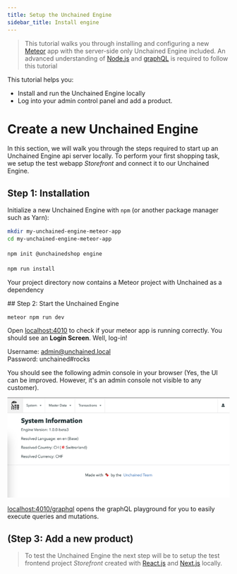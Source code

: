 ```yaml
---
title: Setup the Unchained Engine
sidebar_title: Install engine
---
```


> This tutorial walks you through installing and configuring a new [Meteor](https://www.meteor.com/) app with the server-side only Unchained Engine included.
> An advanced understanding of [Node.js](https://nodejs.org) and [graphQL](https://graphql.org/) is required to follow this tutorial

This tutorial helps you:

- Install and run the Unchained Engine locally
- Log into your admin control panel and add a product.

# Create a new Unchained Engine

In this section, we will walk you through the steps required to start up an Unchained Engine api server locally. To perform your first shopping task, we setup the test webapp _Storefront_ and connect it to our Unchained Engine.

## Step 1: Installation

Initialize a new Unchained Engine with `npm` (or another package manager such as Yarn):

```bash
mkdir my-unchained-engine-meteor-app
cd my-unchained-engine-meteor-app

npm init @unchainedshop engine

npm run install
```

Your project directory now contains a Meteor project with Unchained as a dependency

## Step 2: Start the Unchained Engine

```bash
meteor npm run dev
```

Open [localhost:4010](http://localhost:4010) to check if your meteor app is running correctly. You should see an **Login Screen**. Well, log-in! 

Username:   admin@unchained.local<br />
Password:   unchained#rocks


You should see the following admin console in your browser (Yes, the UI can be improved. However, it's an admin console not visible to any customer).

![diagram](./images/AdminConsole.png)

[localhost:4010/graphql](http://localhost:4010/graphql) opens the graphQL playground for you to easily execute queries and mutations. 

## (Step 3: Add a new product)



> To test the Unchained Engine the next step will be to setup the test frontend project _Storefront_ created with [React.js](https://reactjs.org/) and [Next.js](https://nextjs.org/) locally.

